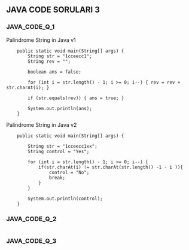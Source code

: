 ## JAVA CODE SORULARI 3

### JAVA_CODE_Q_1 
Palindrome String in Java v1
```
    public static void main(String[] args) {
        String str = "1cceecc1";
        String rev = "";
        
        boolean ans = false;
        
        for (int i = str.length() - 1; i >= 0; i--) { rev = rev + str.charAt(i); }
        
        if (str.equals(rev)) { ans = true; }
        
        System.out.println(ans);
    }
```
Palindrome String in Java v2
```
    public static void main(String[] args) {

        String str = "1cceecc1xx";
        String control = "Yes";

        for (int i = str.length() - 1; i >= 0; i--) {
            if(str.charAt(i) != str.charAt(str.length() -1 - i )){
                control = "No";
                break;
            }
        }

        System.out.println(control);
    }
```

### JAVA_CODE_Q_2 
```

```

### JAVA_CODE_Q_3 
```

```

